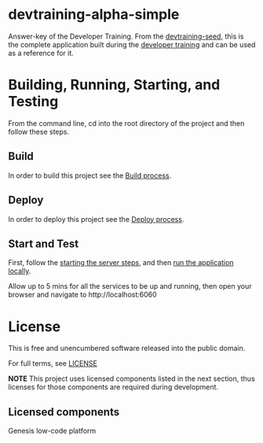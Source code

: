# devtraining-alpha-simple

Answer-key of the Developer Training. From the [devtraining-seed](https://github.com/genesiscommunitysuccess/devtraining-seed), this is the complete application built during the [developer training](https://docs.genesis.global/secure/getting-started/developer-training/training-intro/) and can be used as a reference for it.

# Building, Running, Starting, and Testing
From the command line, cd into the root directory of the project and then follow these steps.

## Build
In order to build this project see the [Build process](https://learn.genesis.global/docs/getting-started/developer-training/training-content-day1/#build).

## Deploy
In order to deploy this project see the [Deploy process](https://learn.genesis.global/docs/getting-started/developer-training/training-content-day1/#deploy).

## Start and Test
First, follow the [starting the server steps](https://learn.genesis.global/docs/getting-started/developer-training/training-content-day1/#starting-the-server), and then [run the application locally](https://learn.genesis.global/docs/getting-started/developer-training/training-content-day2/#running-the-application-locally).

Allow up to 5 mins for all the services to be up and running, then open your browser and navigate to http://localhost:6060

# License

This is free and unencumbered software released into the public domain.

For full terms, see [LICENSE](./LICENSE)

**NOTE** This project uses licensed components listed in the next section, thus licenses for those components are required during development.

## Licensed components
Genesis low-code platform
